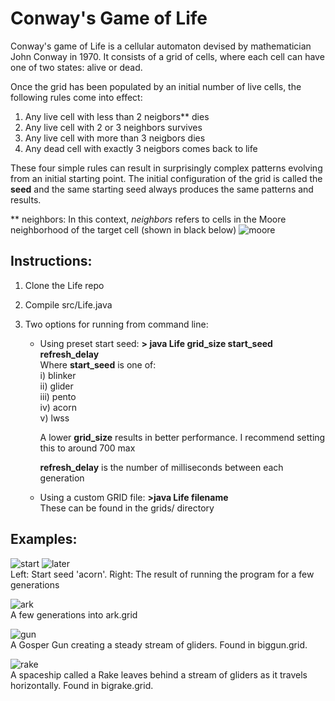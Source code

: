 Conway's Game of Life
======================
Conway's game of Life is a cellular automaton devised by mathematician John Conway in 1970. It consists of a grid of cells, where each
cell can have one of two states: alive or dead.

Once the grid has been populated by an initial number of live cells, the following rules come into effect:
  1. Any live cell with less than 2 neigbors** dies
  2. Any live cell with 2 or 3 neighbors survives
  3. Any live cell with more than 3 neigbors dies
  4. Any dead cell with exactly 3 neigbors comes back to life

These four simple rules can result in surprisingly complex patterns evolving from an initial starting point.
The initial configuration of the grid is called the **seed** and the same starting seed always produces the same patterns and results.

** neighbors: In this context, _neighbors_ refers to cells in the Moore neighborhood of the target cell (shown in black below)
![moore](http://s15.postimg.org/br6z1po6z/moore_n.png "Moore neigborhood of a cell")

Instructions:
-------------
 1. Clone the Life repo
 2. Compile src/Life.java
 3. Two options for running from command line:

    + Using preset start seed: **\> java Life grid_size start_seed refresh_delay**  
       Where **start_seed** is one of:  
         i)   blinker  
         ii)  glider  
         iii) pento  
         iv)  acorn  
         v)   lwss  
         
      A lower **grid_size** results in better performance. I recommend setting this to around 700 max  
      
      **refresh_delay** is the number of milliseconds between each generation
      
    + Using a custom GRID file:  **\>java Life filename**  
       These can be found in the grids/ directory
       
Examples:
---------
 ![start](http://s9.postimg.org/7bqvqm38v/acorn_start.png "Initial start seed 'acorn'") 
 ![later](http://s9.postimg.org/ubxj2y12n/acorn_later.png "A few iterations later...")   
  Left: Start seed 'acorn'. Right: The result of running the program for a few generations  
  
![ark](http://s22.postimg.org/7zzg66zup/ark.png "ark.grid")  
 A few generations into ark.grid  
 
![gun](http://s22.postimg.org/p9ad132vl/gun.png "gun.grid")  
A Gosper Gun creating a steady stream of gliders. Found in biggun.grid.  

![rake](http://s22.postimg.org/ol1ii545t/rake.png "rake.grid")  
A spaceship called a Rake leaves behind a stream of gliders as it travels horizontally. Found in bigrake.grid.  
